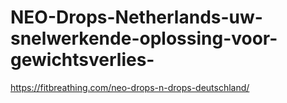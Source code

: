 # NEO-Drops-Netherlands-uw-snelwerkende-oplossing-voor-gewichtsverlies-
https://fitbreathing.com/neo-drops-n-drops-deutschland/

